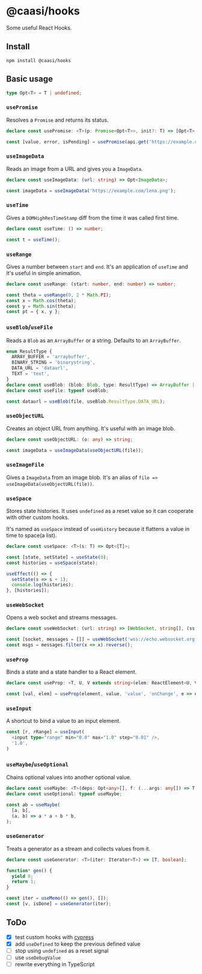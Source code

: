 # @caasi/hooks

Some useful React Hooks.

## Install

```
npm install @caasi/hooks
```

## Basic usage

```typescript
type Opt<T> = T | undefined;
```

### `usePromise`

Resolves a `Promise` and returns its status.

```typescript
declare const usePromise: <T>(p: Promise<Opt<T>>, init?: T) => [Opt<T>, Error, boolean];

const [value, error, isPending] = usePromise(api.get('https://example.com'));
```

### `useImageData`

Reads an image from a URL and gives you a `ImageData`.

```typescript
declare const useImageData: (url: string) => Opt<ImageData>;

const imageData = useImageData('https://example.com/lena.png');
```

### `useTime`

Gives a `DOMHighResTimeStamp` diff from the time it was called first time.

```typescript
declare const useTime: () => number;

const t = useTime();
```

### `useRange`

Gives a number between `start` and `end`. It's an application of `useTime` and it's useful in simple animation.

```typescript
declare const useRange: (start: number, end: number) => number;

const theta = useRange(0, 2 * Math.PI);
const x = Math.cos(theta);
const y = Math.sin(theta);
const pt = { x, y };
```

### `useBlob`/`useFile`

Reads a `Blob` as an `ArrayBuffer` or a string. Defaults to an `ArrayBuffer`.

```typescript
enum ResultType {
  ARRAY_BUFFER = 'arraybuffer',
  BINARY_STRING = 'binarystring',
  DATA_URL = 'dataurl',
  TEXT = 'text',
}
declare const useBlob: (blob: Blob, type: ResultType) => ArrayBuffer | string;
declare const useFile: typeof useBlob;

const dataurl = useBlob(file, useBlob.ResultType.DATA_URL);
```

### `useObjectURL`

Creates an object URL from anything. It's useful with an image blob.

```typescript
declare const useObjectURL: (o: any) => string;

const imageData = useImageData(useObjectURL(file));
```

### `useImageFile`

Gives a `ImageData` from an image blob. It's an alias of `file => useImageData(useObjectURL(file))`.

### `useSpace`

Stores state histories. It uses `undefined` as a reset value so it can cooperate with other custom hooks.

It's named as `useSpace` instead of `useHistory` because it flattens a value in time to space(a list).

```typescript
declare const useSpace: <T>(s: T) => Opt<[T]>;

const [state, setState] = useState(0);
const histories = useSpace(state);

useEffect(() => {
  setState(s => s + 1);
  console.log(histories);
}, [histories]);
```

### `useWebSocket`

Opens a web socket and streams messages.

```typescript
declare const useWebSocket: (url: string) => [WebSocket, string[], (ss: string[]) => void];

const [socket, messages = []] = useWebSocket('wss://echo.websocket.org');
const msgs = messages.filter(x => x).reverse();
```

### `useProp`

Binds a state and a state handler to a React element.

```typescript
declare const useProp: <T, U, V extends string>(elem: ReactElement<U, V>, value: T, valueKey: string, handlerKey: string, selector: Function): [T, ReactElement<U, V>];

const [val, elem] = useProp(element, value, 'value', 'onChange', e => e.target.value);
```

### `useInput`

A shortcut to bind a value to an input element.

```typescript
const [r, rRange] = useInput(
  <input type="range" min="0.0" max="1.0" step="0.01" />,
  '1.0',
)
```

### `useMaybe`/`useOptional`

Chains optional values into another optional value.

```typescript
declare const useMaybe: <T>(deps: Opt<any>[], f: (...args: any[]) => T) => Opt<T>;
declare const useOptional: typeof useMaybe;

const ab = useMaybe(
  [a, b],
  (a, b) => a * a + b * b,
);
```

### `useGenerator`

Treats a generator as a stream and collects values from it.

```typescript
declare const useGenerator: <T>(iter: Iterator<T>) => [T, boolean];

function* gen() {
  yield 0;
  return 1;
}

const iter = useMemo(() => gen(), []);
const [v, isDone] = useGenerator(iter);
```

## ToDo

* [x] test custom hooks with [cypress](https://www.cypress.io/)
* [x] add `useDefined` to keep the previous defined value
* [ ] stop using `undefined` as a reset signal
* [ ] use `useDebugValue`
* [ ] rewrite everything in TypeScript
